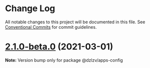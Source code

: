 # Change Log

All notable changes to this project will be documented in this file.
See [Conventional Commits](https://conventionalcommits.org) for commit guidelines.

# [2.1.0-beta.0](https://github.com/polkadot-js/apps/compare/v0.1.2...v2.1.0-beta.0) (2021-03-01)

**Note:** Version bump only for package @dzlzv/apps-config
